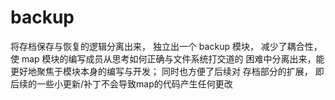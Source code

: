 
# backup

将存档保存与恢复的逻辑分离出来， 独立出一个 backup 模块，
减少了耦合性， 使 map 模块的编写成员从思考如何正确与文件系统打交道的
困难中分离出来，能更好地聚焦于模块本身的编写与开发； 同时也方便了后续对
存档部分的扩展， 即后续的一些小更新/补丁不会导致map的代码产生任何更改


